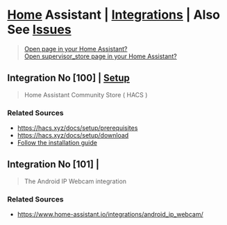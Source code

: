 # <a href="https://github.com/SanjeevStephan/HomeAssistantOnPi">Home</a> Assistant | <a href="https://github.com/SanjeevStephan/HomeAssistantOnPi/blob/main/integrations.md">Integrations</a> | Also See <a href="https://github.com/SanjeevStephan/HomeAssistantOnPi/blob/main/issues.md">Issues</a>

> <a href="https://my.home-assistant.io/redirect/info/" target="_blank"> Open page in your Home Assistant? </a> <br/>
> <a href="https://my.home-assistant.io/redirect/supervisor_store/" target="_blank">Open supervisor_store page in your Home Assistant?</a>

## Integration No [100] | <a href="https://github.com/SanjeevStephan/HomeAssistantOnPi/blob/main/hacs.md">Setup</a>
> Home Assistant Community Store ( HACS )

### Related Sources
  * https://hacs.xyz/docs/setup/prerequisites
  * https://hacs.xyz/docs/setup/download
  * <a href="https://github.com/SanjeevStephan/HomeAssistantOnPi/blob/main/hacs.md">Follow the installation guide</a>

## Integration No [101] | 
> The Android IP Webcam integration

### Related Sources
  * <a href="https://www.home-assistant.io/integrations/android_ip_webcam/">https://www.home-assistant.io/integrations/android_ip_webcam/</a>

